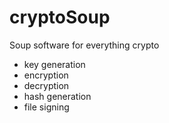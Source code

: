 # cryptoSoup

Soup software for everything crypto
+ key generation
+ encryption 
+ decryption
+ hash generation
+ file signing 
